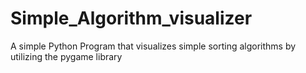 # Simple_Algorithm_visualizer
A simple Python Program that visualizes simple sorting algorithms by utilizing the pygame library
